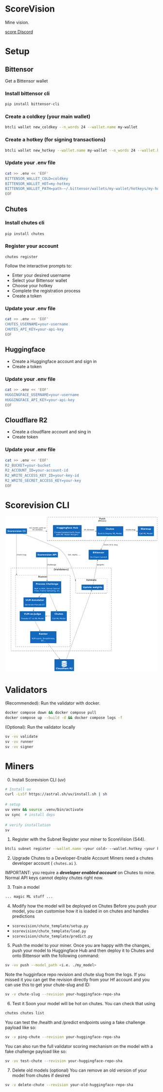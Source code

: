 # ScoreVision

Mine vision.

[score Discord](https://discord.gg/eh8ja2t92y)

# Setup 
## Bittensor
Get a Bittensor wallet

### Install bittensor cli
```bash
pip install bittensor-cli
```

### Create a coldkey (your main wallet)
```bash
btcli wallet new_coldkey --n_words 24 --wallet.name my-wallet
```

### Create a hotkey (for signing transactions)

```bash
btcli wallet new_hotkey --wallet.name my-wallet --n_words 24 --wallet.hotkey my-hotkey
```

### Update your .env file
```bash
cat >> .env << 'EOF'
BITTENSOR_WALLET_COLD=coldkey
BITTENSOR_WALLET_HOT=my-hotkey
BITTENSOR_WALLET_PATH=path-~/.bittensor/wallets/my-wallet/hotkeys/my-hotkey
EOF
```

## Chutes 

### Install chutes cli
`pip install chutes`

### Register your account
`chutes register`

Follow the interactive prompts to:

- Enter your desired username
- Select your Bittensor wallet
- Choose your hotkey
- Complete the registration process
- Create a token


### Update your .env file
```bash
cat >> .env << 'EOF'
CHUTES_USERNAME=your-username
CHUTES_API_KEY=your-api-key
EOF
```


## Huggingface
- Create a Huggingface account and sign in
- Create a token

### Update your .env file
```bash
cat >> .env << 'EOF'
HUGGINGFACE_USERNAME=your-username
HUGGINGFACE_API_KEY=your-api-key
EOF
```

## Cloudflare R2
- Create a cloudflare account and sing in 
- Create token

### Update your .env file
```bash
cat >> .env << 'EOF'
R2_BUCKET=your-bucket
R2_ACCOUNT_ID=your-account-id
R2_WRITE_ACCESS_KEY_ID=your-key-id
R2_WRITE_SECRET_ACCESS_KEY=your-key
EOF
```

# Scorevision CLI
![](images/sv-cli.png)

# Validators

(Recommended): Run the validator with docker.
```bash
docker compose down && docker compose pull 
docker compose up --build -d && docker compose logs -f
```

(Optional): Run the validator locally
```bash
sv -vv validate
sv -vv runner
sv -vv signer
```



# Miners

0. Install Scorevision CLI (uv)

```bash
# Install uv
curl -LsSf https://astral.sh/uv/install.sh | sh

# setup
uv venv && source .venv/bin/activate
uv sync  # install deps

# verify installation
sv
```

1. Register with the Subnet 
Register your miner to ScoreVision (S44).
```bash
btcli subnet register --wallet.name <your cold> --wallet.hotkey <your hot>
```

2. Upgrade Chutes to a Developer-Enable Account
Miners need a chutes developer account ( `chutes.ai` ). 

IMPORTANT: you require a ***developer enabled account*** on Chutes to mine. Normal API keys cannot deploy chutes right now.

3. Train a model
```bash
... magic ML stuff ...
```

4. Modify how the model will be deployed on Chutes
Before you push your model, you can customise how it is loaded in on chutes and handles predictions

- `scorevision/chute_template/setup.py`
- `scorevision/chute_template/load.py`
- `scorevision/chute_template/predict.py`

5. Push the model to your miner.
Once you are happy with the changes, push your model to Huggingface Hub and then deploy it to Chutes and onto Bittensor with the following command:

```bash
sv -vv push --model_path <i.e. ./my_model>
```

Note the hugginface repo revision and chute slug from the logs.  If you missed it you can get the revision directly from your Hf account and you can use this to get your chute-slug and ID:
```bash
sv -v chute-slug --revision your-huggingface-repo-sha
```

6. Test it 
Soon your model will be hot on chutes. You can check that using 
```bash
chutes chutes list
```

You can test the /health and /predict endpoints using a fake challenge payload like so:

```bash 
sv -v ping-chute --revision your-huggingface-repo-sha
``` 

You can also run the full validator scoring mechanism on the model with a fake challenge payload like so:
```bash 
sv -vv test-chute --revision your-huggingface-repo-sha 
```

7. Delete old models (optional)
You can remove an old version of your model from chutes if desired
```bash
sv -v delete-chute --revision your-old-huggingface-repo-sha 
```




